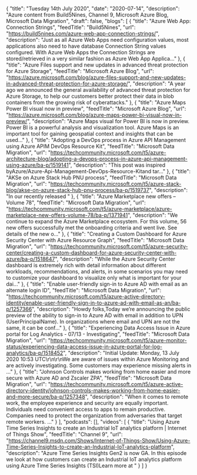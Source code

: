 {
  "title": "Tuesday 14th July 2020",
  "date": "2020-07-14",
  "description": "Azure content from Build5Nines, Channel 9, Microsoft Azure Blog, Microsoft Data Migration",
  "draft": false,
  "blogs": [
    {
      "title": "Azure Web App: Connection Strings",
      "feedTitle": "Build5Nines",
      "url": "https://build5nines.com/azure-web-app-connection-strings/",
      "description": "Just as all Azure Web Apps need configuration values, most applications also need to have database Connection String values configured. With Azure Web Apps the Connection Strings are stored/retrieved in a very similar fashion as Azure Web App Applica..."
    },
    {
      "title": "Azure Files support and new updates in advanced threat protection for Azure Storage",
      "feedTitle": "Microsoft Azure Blog",
      "url": "https://azure.microsoft.com/blog/azure-files-support-and-new-updates-in-advanced-threat-protection-for-azure-storage/",
      "description": "A year ago we announced the general availability of advanced threat protection for Azure Storage, to help our customers better protect their data in blob containers from the growing risk of cyberattacks."
    },
    {
      "title": "Azure Maps Power BI visual now in preview",
      "feedTitle": "Microsoft Azure Blog",
      "url": "https://azure.microsoft.com/blog/azure-maps-power-bi-visual-now-in-preview/",
      "description": "Azure Maps visual for Power BI is now in preview. Power BI is a powerful analysis and visualization tool. Azure Maps is an important tool for gaining geospatial context and insights that can be used…"
    },
    {
      "title": "Adopting a DevOps process in Azure API Management using Azure APIM DevOps Resource Kit",
      "feedTitle": "Microsoft Data Migration",
      "url": "https://techcommunity.microsoft.com/t5/azure-architecture-blog/adopting-a-devops-process-in-azure-api-management-using-azure/ba-p/1519141",
      "description": "This post was inspired byAzure/Azure-Api-Management-DevOps-Resource-Kitand tar..."
    },
    {
      "title": "AKSe on Azure Stack Hub PNU process",
      "feedTitle": "Microsoft Data Migration",
      "url": "https://techcommunity.microsoft.com/t5/azure-stack-blog/akse-on-azure-stack-hub-pnu-process/ba-p/1519737",
      "description": "In our recently released "
    },
    {
      "title": "Azure Marketplace new offers – Volume 78",
      "feedTitle": "Microsoft Data Migration",
      "url": "https://techcommunity.microsoft.com/t5/azure-marketplace/azure-marketplace-new-offers-volume-78/ba-p/1371941",
      "description": "We continue to expand the Azure Marketplace ecosystem. For this volume, 56 new offers successfully met the onboarding criteria and went live. See details of the new o..."
    },
    {
      "title": "Creating a Custom Dashboard for Azure Security Center with Azure Resource Graph",
      "feedTitle": "Microsoft Data Migration",
      "url": "https://techcommunity.microsoft.com/t5/azure-security-center/creating-a-custom-dashboard-for-azure-security-center-with-azure/ba-p/1518647",
      "description": "While the Azure Security Center dashboard is extremely rich with detail information about different workloads, recommendations, and alerts, in some scenarios you may need to customize your dashboard to visualize only what is important for your dai..."
    },
    {
      "title": "Enable user-friendly sign-in to Azure AD with email as an alternate login ID",
      "feedTitle": "Microsoft Data Migration",
      "url": "https://techcommunity.microsoft.com/t5/azure-active-directory-identity/enable-user-friendly-sign-in-to-azure-ad-with-email-as-an/ba-p/1257366",
      "description": "Howdy folks,Today we’re announcing the public preview of the ability to sign-in to Azure AD with email in addition to UPN (UserPrincipalName). In organizations where email and UPN are not the same, it can be conf..."
    },
    {
      "title": "Experiencing Data Access Issue in Azure portal for Log Analytics - 07/13 - Investigating",
      "feedTitle": "Microsoft Data Migration",
      "url": "https://techcommunity.microsoft.com/t5/azure-monitor-status/experiencing-data-access-issue-in-azure-portal-for-log-analytics/ba-p/1518452",
      "description": "Initial Update: Monday, 13 July 2020 10:53 UTC\r\n\r\nWe are aware of issues within Azure Monitoring and are actively investigating. Some customers may experience missing alerts in ..."
    },
    {
      "title": "Johnson Controls makes working from home easier and more secure with Azure AD and Zscaler ZPA",
      "feedTitle": "Microsoft Data Migration",
      "url": "https://techcommunity.microsoft.com/t5/azure-active-directory-identity/johnson-controls-makes-working-from-home-easier-and-more-secure/ba-p/1257348",
      "description": "When it comes to remote work, the employee experience and security are equally important. Individuals need convenient access to apps to remain productive. Companies need to protect the organization from adversaries that target remote workers. ..."
    }
  ],
  "podcasts": [],
  "videos": [
    {
      "title": "Using Azure Time Series Insights to create an Industrial IoT analytics platform | Internet of Things Show",
      "feedTitle": "Channel 9",
      "url": "https://channel9.msdn.com/Shows/Internet-of-Things-Show/Using-Azure-Time-Series-Insights-to-create-an-Industrial-IoT-analytics-platform",
      "description": "Azure Time Series Insights Gen2 is now GA. In this episode we look at how customers can create an Industrial IoT analytics platform using Azure Time Series Insights (TSI)Learn more at "
    }
  ]
}